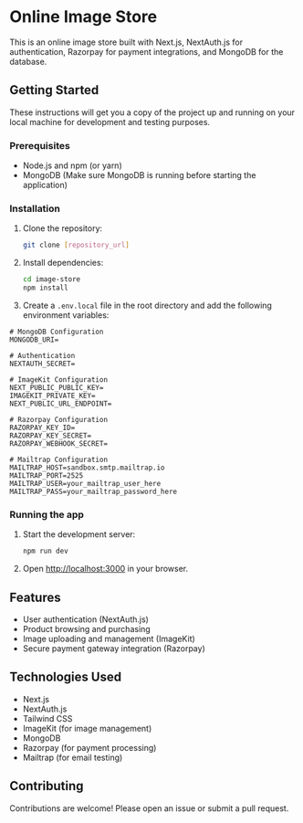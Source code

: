 # Online Image Store

This is an online image store built with Next.js, NextAuth.js for authentication, Razorpay for payment integrations, and MongoDB for the database.

## Getting Started

These instructions will get you a copy of the project up and running on your local machine for development and testing purposes.

### Prerequisites

* Node.js and npm (or yarn)
* MongoDB (Make sure MongoDB is running before starting the application)

### Installation

1. Clone the repository:
   ```bash
   git clone [repository_url]
   ```
2. Install dependencies:
   ```bash
   cd image-store
   npm install
   ```
3. Create a `.env.local` file in the root directory and add the following environment variables:

```
# MongoDB Configuration
MONGODB_URI=

# Authentication
NEXTAUTH_SECRET=

# ImageKit Configuration
NEXT_PUBLIC_PUBLIC_KEY=
IMAGEKIT_PRIVATE_KEY=
NEXT_PUBLIC_URL_ENDPOINT=

# Razorpay Configuration
RAZORPAY_KEY_ID=
RAZORPAY_KEY_SECRET=
RAZORPAY_WEBHOOK_SECRET=

# Mailtrap Configuration
MAILTRAP_HOST=sandbox.smtp.mailtrap.io
MAILTRAP_PORT=2525
MAILTRAP_USER=your_mailtrap_user_here
MAILTRAP_PASS=your_mailtrap_password_here
```

### Running the app

1. Start the development server:
   ```bash
   npm run dev
   ```
2. Open [http://localhost:3000](http://localhost:3000) in your browser.

## Features

* User authentication (NextAuth.js)
* Product browsing and purchasing
* Image uploading and management (ImageKit)
* Secure payment gateway integration (Razorpay)

## Technologies Used

* Next.js
* NextAuth.js
* Tailwind CSS
* ImageKit (for image management)
* MongoDB
* Razorpay (for payment processing)
* Mailtrap (for email testing)

## Contributing

Contributions are welcome! Please open an issue or submit a pull request.


